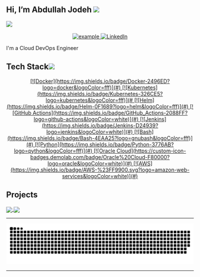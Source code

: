 ## Hi, I’m Abdullah Jodeh <img src = "https://raw.githubusercontent.com/MartinHeinz/MartinHeinz/master/wave.gif" width = 30px> 
<p>
  <a href="https://github.com/DenverCoder1/readme-typing-svg"><img src="https://readme-typing-svg.herokuapp.com?&font=IBM+Plex+Sans&color=abcdef&size=20&lines=Welcome+to+my+GitHub+Profile!;I'm+a+DevOps+Engineer;I'm+also+studying+Computer+Engineering" /></a>
</p>

<p align ="center">	
  <a href="mailto:abdullah.jodeh01@gmail.com?subject=Feedback%20From%20Github&body=Hello," target="_blank">
    <img src="https://img.shields.io/badge/Gmail-D14836?style=for-the-badge&logo=gmail&logoColor=white" alt="example"/>
  </a>
   <a href="https://www.linkedin.com/in/abdullah-jodeh-175967213" target="_blank">
    <img alt="LinkedIn" src="https://img.shields.io/badge/LinkedIn-0077B5?style=for-the-badge&logo=linkedin&logoColor=white">
  </a>   
 
  </a>  
  </p>


<p >I'm a Cloud DevOps Engineer 
</p>



## Tech Stack<img src = "https://media2.giphy.com/media/QssGEmpkyEOhBCb7e1/giphy.gif?cid=ecf05e47a0n3gi1bfqntqmob8g9aid1oyj2wr3ds3mg700bl&rid=giphy.gif" width = 32px> 

<p align="center">
  <a href="[https://www.python.org](https://www.docker.com/)" target="_blank">
    [![Docker](https://img.shields.io/badge/Docker-2496ED?logo=docker&logoColor=fff)](#)
  </a>
  
  <a href="" target="_blank">
    [![Kubernetes](https://img.shields.io/badge/Kubernetes-326CE5?logo=kubernetes&logoColor=fff)](#
  </a>
  
   <a href="" target="_blank">
    [![Helm](https://img.shields.io/badge/Helm-0F1689?logo=helm&logoColor=fff)](#)
  </a>

   <a href="https://scikit-learn.org/" target="_blank">
    [![GitHub Actions](https://img.shields.io/badge/GitHub_Actions-2088FF?logo=github-actions&logoColor=white)](#)
  </a>

   <a href="https://keras.io/" target="_blank">
    [![Jenkins](https://img.shields.io/badge/Jenkins-D24939?logo=jenkins&logoColor=white)](#)
  </a>

   <a href="https://numpy.org/" target="_blank">
    [![Bash](https://img.shields.io/badge/Bash-4EAA25?logo=gnubash&logoColor=fff)](#)
  </a>
  
  <a href="https://numpy.org/" target="_blank">
    [![Python](https://img.shields.io/badge/Python-3776AB?logo=python&logoColor=fff)](#)
  </a>

  <a href="https://numpy.org/" target="_blank">
    [![Oracle Cloud](https://custom-icon-badges.demolab.com/badge/Oracle%20Cloud-F80000?logo=oracle&logoColor=white)](#)
  </a>

   <a href="https://numpy.org/" target="_blank">
    [![AWS](https://img.shields.io/badge/AWS-%23FF9900.svg?logo=amazon-web-services&logoColor=white)](#)
  </a>

   
</p>

## Projects

<a href="https://github.com/jodeh/Dockerized-Django-Nginx-Mysql"> 

  <!-- Change the `github-readme-stats.anuraghazra1.vercel.app` to `github-readme-stats.vercel.app`  -->

  <img align="center" src="https://github-readme-stats.vercel.app/api/pin/?username=jodeh&repo=Dockerized-Django-Nginx-Mysql&theme=tokyonight" />

</a>  

<a href="https://github.com/jodeh/K8s-Django-app.git">

  <!-- Change the `github-readme-stats.anuraghazra1.vercel.app` to `github-readme-stats.vercel.app`  -->

  <img align="center" src="https://github-readme-stats.vercel.app/api/pin/?username=jodeh&repo=K8s-Django-app&theme=tokyonight" />

</a> 

----

<p align="center">
  <img  src="https://raw.githubusercontent.com/Elanza-48/Elanza-48/main/resources/img/github-contribution-grid-snake.svg"
    alt="example" />
</p>

-----
